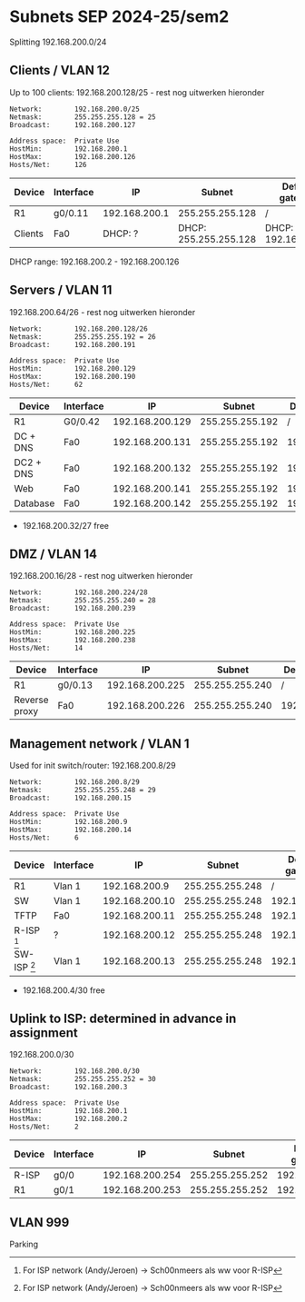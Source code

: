 # Subnets SEP 2024-25/sem2

Splitting 192.168.200.0/24

## Clients / VLAN 12

Up to 100 clients: 192.168.200.128/25 - rest nog uitwerken hieronder

```text
Network:        192.168.200.0/25
Netmask:        255.255.255.128 = 25
Broadcast:      192.168.200.127

Address space:  Private Use
HostMin:        192.168.200.1
HostMax:        192.168.200.126
Hosts/Net:      126
```

| Device  | Interface | IP            | Subnet                | Default gateway     |
| ------- | --------- | ------------- | --------------------- | ------------------- |
| R1      | g0/0.11   | 192.168.200.1 | 255.255.255.128       | /                   |
| Clients | Fa0       | DHCP: ?       | DHCP: 255.255.255.128 | DHCP: 192.168.200.1 |

DHCP range: 192.168.200.2 - 192.168.200.126

## Servers / VLAN 11

192.168.200.64/26 - rest nog uitwerken hieronder

```text
Network:        192.168.200.128/26
Netmask:        255.255.255.192 = 26
Broadcast:      192.168.200.191

Address space:  Private Use
HostMin:        192.168.200.129
HostMax:        192.168.200.190
Hosts/Net:      62
```

| Device    | Interface | IP              | Subnet          | Default gateway |
| --------- | --------- | --------------- | --------------- | --------------- |
| R1        | G0/0.42   | 192.168.200.129 | 255.255.255.192 | /               |
| DC + DNS  | Fa0       | 192.168.200.131 | 255.255.255.192 | 192.168.200.129 |
| DC2 + DNS | Fa0       | 192.168.200.132 | 255.255.255.192 | 192.168.200.129 |
| Web       | Fa0       | 192.168.200.141 | 255.255.255.192 | 192.168.200.129 |
| Database  | Fa0       | 192.168.200.142 | 255.255.255.192 | 192.168.200.129 |

- 192.168.200.32/27 free

## DMZ / VLAN 14

192.168.200.16/28 - rest nog uitwerken hieronder

```text
Network:        192.168.200.224/28
Netmask:        255.255.255.240 = 28
Broadcast:      192.168.200.239

Address space:  Private Use
HostMin:        192.168.200.225
HostMax:        192.168.200.238
Hosts/Net:      14
```

| Device        | Interface | IP              | Subnet          | Default gateway |
| ------------- | --------- | --------------- | --------------- | --------------- |
| R1            | g0/0.13   | 192.168.200.225 | 255.255.255.240 | /               |
| Reverse proxy | Fa0       | 192.168.200.226 | 255.255.255.240 | 192.168.200.225 |

## Management network / VLAN 1

Used for init switch/router: 192.168.200.8/29

```text
Network:        192.168.200.8/29
Netmask:        255.255.255.248 = 29
Broadcast:      192.168.200.15

Address space:  Private Use
HostMin:        192.168.200.9
HostMax:        192.168.200.14
Hosts/Net:      6
```

| Device      | Interface | IP             | Subnet          | Default gateway |
| ----------- | --------- | -------------- | --------------- | --------------- |
| R1          | Vlan 1    | 192.168.200.9  | 255.255.255.248 | /               |
| SW          | Vlan 1    | 192.168.200.10 | 255.255.255.248 | 192.168.200.9   |
| TFTP        | Fa0       | 192.168.200.11 | 255.255.255.248 | 192.168.200.9   |
| R-ISP [^1]  | ?         | 192.168.200.12 | 255.255.255.248 | 192.168.200.9   |
| SW-ISP [^1] | Vlan 1    | 192.168.200.13 | 255.255.255.248 | 192.168.200.9   |

[^1]: For ISP network (Andy/Jeroen) -> Sch00nmeers als ww voor R-ISP

- 192.168.200.4/30 free

## Uplink to ISP: determined in advance in assignment

192.168.200.0/30

```text
Network:        192.168.200.0/30
Netmask:        255.255.255.252 = 30
Broadcast:      192.168.200.3

Address space:  Private Use
HostMin:        192.168.200.1
HostMax:        192.168.200.2
Hosts/Net:      2
```

| Device | Interface | IP              | Subnet          | Default gateway |
| ------ | --------- | --------------- | --------------- | --------------- |
| R-ISP  | g0/0      | 192.168.200.254 | 255.255.255.252 | 192.168.200.1   |
| R1     | g0/1      | 192.168.200.253 | 255.255.255.252 | 192.168.200.2   |

## VLAN 999

Parking
